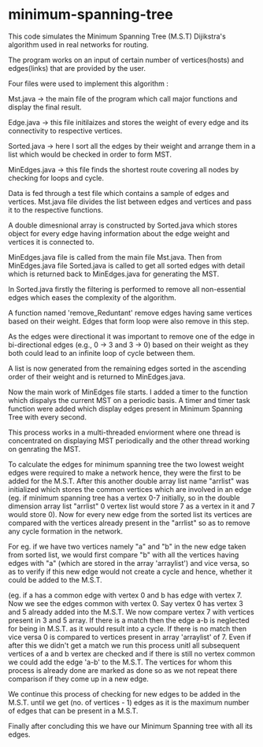 # minimum-spanning-tree
This code simulates the Minimum Spanning Tree (M.S.T) Dijikstra's algorithm used in real networks for routing.

The program works on an input of certain number of vertices(hosts) and edges(links) that are provided by the user. 

Four files were used to implement this algorithm :

Mst.java -> the main file of the program which call major functions and display the final result.

Edge.java -> this file initilaizes and stores the weight of every edge and its connectivity to respective vertices.

Sorted.java -> here I sort all the edges by their weight and arrange them in a list which would be checked in order to form MST.

MinEdges.java -> this file finds the shortest route covering all nodes by checking for loops and cycle.

Data is fed through a test file which contains a sample of edges and vertices. Mst.java file divides the list between edges and vertices and pass it to the respective functions.  

A double dimesnional array is constructed by Sorted.java which stores object for every edge having information about the edge weight and vertices it is connected to.

MinEdges.java file is called from the main file Mst.java. Then from MinEdges.java file Sorted.java is called to get all sorted edges with detail which is returned back to MinEdges.java for generating the MST.

In Sorted.java firstly the filtering is performed to remove all non-essential edges which eases the complexity of the algorithm.

A function named 'remove_Reduntant' remove edges having same vertices based on their weight. Edges that form loop were also remove in this step.

As the edges were directional it was important to remove one of the edge in bi-directional edges (e.g., 0 -> 3 and 3 -> 0) based on their weight as they both could lead to an infinite loop of cycle between them.

A list is now generated from the remaining edges sorted in the ascending order of their weight and is returned to MinEdges.java.

Now the main work of MinEdges file starts. I added a timer to the function which dispalys the current MST on a periodic basis. A timer and timer task function were added which display edges present in Minimum Spanning Tree with every second.

This process works in a multi-threaded enviorment where one thread is concentrated on displaying MST periodically and the other thread working on genrating the MST.

To calculate the edges for minimum spanning tree the two lowest weight edges were required to make a network hence, they were the first to be added for the M.S.T. After this another double array list name "arrlist" was initialized which stores the common vertices which are involved in an edge (eg. if minimum spanning tree has a vertex 0-7 initially, so in the double dimension array list "arrlist" 0 vertex list would store 7 as a vertex in it and 7 would store 0). Now for every new edge from the sorted list its vertices are compared with the vertices already present in the "arrlist" so as to remove any cycle formation in the network.

For eg. if we have two vertices namely "a" and "b" in the new edge taken from sorted list, we would first compare "b" with all the vertices having edges with "a" (which are stored in the array 'arraylist') and vice versa, so as to verify if this new edge would not create a cycle and hence, whether it could be added to the M.S.T.

(eg. if a has a common edge with vertex 0 and b has edge with vertex 7. Now we see the edges common with vertex 0. Say vertex 0 has vertex 3 and 5 already added into the M.S.T. We now compare vertex 7 with vertices present in 3 and 5 array. If there is a match then the edge a-b is neglected for being in M.S.T. as it would result into a cycle. If there is no match then vice versa 0 is compared to vertices present in array 'arraylist' of 7. Even if after this we didn't get a match we run this process unitl all subsequent vertices of a and b vertex are checked and if there is still no vertex common we could add the edge 'a-b' to the M.S.T. The vertices for whom this process is already done are marked as done so as we not repeat there comparison if they come up in a new edge.

We continue this process of checking for new edges to be added in the M.S.T. until we get (no. of vertices - 1) edges as it is the maximum number of edges that can be present in a M.S.T.

Finally after concluding this we have our Minimum Spanning tree with all its edges.
